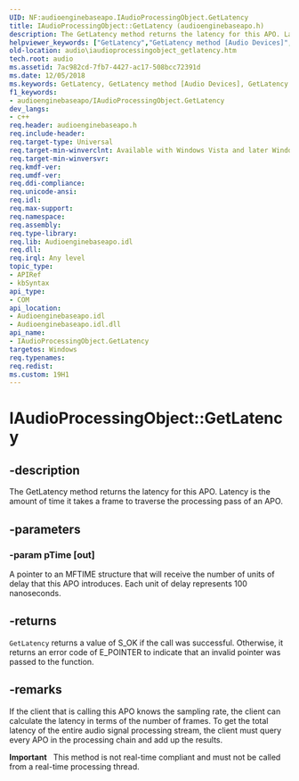 ```yaml
---
UID: NF:audioenginebaseapo.IAudioProcessingObject.GetLatency
title: IAudioProcessingObject::GetLatency (audioenginebaseapo.h)
description: The GetLatency method returns the latency for this APO. Latency is the amount of time it takes a frame to traverse the processing pass of an APO.
helpviewer_keywords: ["GetLatency","GetLatency method [Audio Devices]","GetLatency method [Audio Devices]","IAudioProcessingObject interface","IAudioProcessingObject interface [Audio Devices]","GetLatency method","IAudioProcessingObject.GetLatency","IAudioProcessingObject::GetLatency","audio.iaudioprocessingobject_getlatency","audio_syseffects_r_51c02d16-7f19-43e9-8656-411abb78ee56.xml","audioenginebaseapo/IAudioProcessingObject::GetLatency"]
old-location: audio\iaudioprocessingobject_getlatency.htm
tech.root: audio
ms.assetid: 7ac982cd-7fb7-4427-ac17-508bcc72391d
ms.date: 12/05/2018
ms.keywords: GetLatency, GetLatency method [Audio Devices], GetLatency method [Audio Devices],IAudioProcessingObject interface, IAudioProcessingObject interface [Audio Devices],GetLatency method, IAudioProcessingObject.GetLatency, IAudioProcessingObject::GetLatency, audio.iaudioprocessingobject_getlatency, audio_syseffects_r_51c02d16-7f19-43e9-8656-411abb78ee56.xml, audioenginebaseapo/IAudioProcessingObject::GetLatency
f1_keywords:
- audioenginebaseapo/IAudioProcessingObject.GetLatency
dev_langs:
- c++
req.header: audioenginebaseapo.h
req.include-header: 
req.target-type: Universal
req.target-min-winverclnt: Available with Windows Vista and later Windows operating systems.
req.target-min-winversvr: 
req.kmdf-ver: 
req.umdf-ver: 
req.ddi-compliance: 
req.unicode-ansi: 
req.idl: 
req.max-support: 
req.namespace: 
req.assembly: 
req.type-library: 
req.lib: Audioenginebaseapo.idl
req.dll: 
req.irql: Any level
topic_type:
- APIRef
- kbSyntax
api_type:
- COM
api_location:
- Audioenginebaseapo.idl
- Audioenginebaseapo.idl.dll
api_name:
- IAudioProcessingObject.GetLatency
targetos: Windows
req.typenames: 
req.redist: 
ms.custom: 19H1
---
```


# IAudioProcessingObject::GetLatency


## -description


The GetLatency method returns the latency for this APO. Latency is the amount of time it takes a frame to traverse the processing pass of an APO.


## -parameters




### -param pTime [out]

A pointer to an MFTIME structure that will receive the number of units of delay that this APO introduces. Each unit of delay represents 100 nanoseconds.


## -returns



<code>GetLatency</code> returns a value of S_OK if the call was successful. Otherwise, it returns an error code of E_POINTER to indicate that an invalid pointer was passed to the function.




## -remarks



If the client that is calling this APO knows the sampling rate, the client can calculate the latency in terms of the number of frames. To get the total latency of the entire audio signal processing stream, the client must query every APO in the processing chain and add up the results.

<div class="alert"><b>Important</b>    This method is not real-time compliant and must not be called from a real-time processing thread.</div>
<div> </div>


